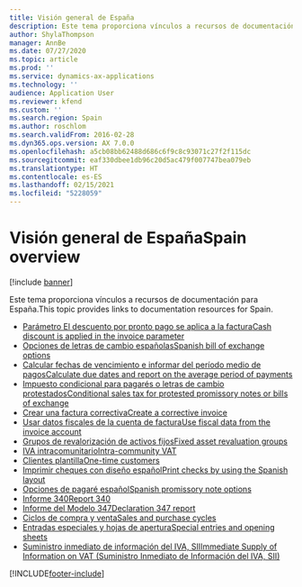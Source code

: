 ```yaml
---
title: Visión general de España
description: Este tema proporciona vínculos a recursos de documentación para España.
author: ShylaThompson
manager: AnnBe
ms.date: 07/27/2020
ms.topic: article
ms.prod: ''
ms.service: dynamics-ax-applications
ms.technology: ''
audience: Application User
ms.reviewer: kfend
ms.custom: ''
ms.search.region: Spain
ms.author: roschlom
ms.search.validFrom: 2016-02-28
ms.dyn365.ops.version: AX 7.0.0
ms.openlocfilehash: a5cb08bb62488d686c6f9c8c93071c27f2f115dc
ms.sourcegitcommit: eaf330dbee1db96c20d5ac479f007747bea079eb
ms.translationtype: HT
ms.contentlocale: es-ES
ms.lasthandoff: 02/15/2021
ms.locfileid: "5228059"
---
```

# <a name="spain-overview"></a><span data-ttu-id="9447a-103">Visión general de España</span><span class="sxs-lookup"><span data-stu-id="9447a-103">Spain overview</span></span>

[!include [banner](../includes/banner.md)]

<span data-ttu-id="9447a-104">Este tema proporciona vínculos a recursos de documentación para España.</span><span class="sxs-lookup"><span data-stu-id="9447a-104">This topic provides links to documentation resources for Spain.</span></span> 

- [<span data-ttu-id="9447a-105">Parámetro El descuento por pronto pago se aplica a la factura</span><span class="sxs-lookup"><span data-stu-id="9447a-105">Cash discount is applied in the invoice parameter</span></span>](emea-esp-cash-discount-applied-invoice.md)
- [<span data-ttu-id="9447a-106">Opciones de letras de cambio españolas</span><span class="sxs-lookup"><span data-stu-id="9447a-106">Spanish bill of exchange options</span></span>](emea-esp-bill-of-exchange-options.md)
- [<span data-ttu-id="9447a-107">Calcular fechas de vencimiento e informar del período medio de pagos</span><span class="sxs-lookup"><span data-stu-id="9447a-107">Calculate due dates and report on the average period of payments</span></span>](emea-esp-invoice-due-dates.md)
- [<span data-ttu-id="9447a-108">Impuesto condicional para pagarés o letras de cambio protestados</span><span class="sxs-lookup"><span data-stu-id="9447a-108">Conditional sales tax for protested promissory notes or bills of exchange</span></span>](emea-esp-conditional-sales-tax.md)
- [<span data-ttu-id="9447a-109">Crear una factura correctiva</span><span class="sxs-lookup"><span data-stu-id="9447a-109">Create a corrective invoice</span></span>](tasks/emea-esp-credit-invoicing.md)
- [<span data-ttu-id="9447a-110">Usar datos fiscales de la cuenta de factura</span><span class="sxs-lookup"><span data-stu-id="9447a-110">Use fiscal data from the invoice account</span></span>](emea-esp-fiscal-data-invoice-account.md)
- [<span data-ttu-id="9447a-111">Grupos de revalorización de activos fijos</span><span class="sxs-lookup"><span data-stu-id="9447a-111">Fixed asset revaluation groups</span></span>](emea-esp-fixed-asset-group-revaluation.md)
- [<span data-ttu-id="9447a-112">IVA intracomunitario</span><span class="sxs-lookup"><span data-stu-id="9447a-112">Intra-community VAT</span></span>](emea-esp-intra-community-vat.md)
- [<span data-ttu-id="9447a-113">Clientes plantilla</span><span class="sxs-lookup"><span data-stu-id="9447a-113">One-time customers</span></span>](emea-esp-no-one-time-customer-for-project-contracts.md)
- [<span data-ttu-id="9447a-114">Imprimir cheques con diseño español</span><span class="sxs-lookup"><span data-stu-id="9447a-114">Print checks by using the Spanish layout</span></span>](emea-esp-print-checks-with-spanish-layout.md)
- [<span data-ttu-id="9447a-115">Opciones de pagaré español</span><span class="sxs-lookup"><span data-stu-id="9447a-115">Spanish promissory note options</span></span>](emea-esp-promissory-note-options.md)
- [<span data-ttu-id="9447a-116">Informe 340</span><span class="sxs-lookup"><span data-stu-id="9447a-116">Report 340</span></span>](emea-esp-report-340.md)
- [<span data-ttu-id="9447a-117">Informe del Modelo 347</span><span class="sxs-lookup"><span data-stu-id="9447a-117">Declaration 347 report</span></span>](emea-esp-declaration-347-report.md)
- [<span data-ttu-id="9447a-118">Ciclos de compra y venta</span><span class="sxs-lookup"><span data-stu-id="9447a-118">Sales and purchase cycles</span></span>](emea-esp-sales-purchase-cycle.md)
- [<span data-ttu-id="9447a-119">Entradas especiales y hojas de apertura</span><span class="sxs-lookup"><span data-stu-id="9447a-119">Special entries and opening sheets</span></span>](emea-esp-opening-sheets-spain.md)
- [<span data-ttu-id="9447a-120">Suministro inmediato de información del IVA, SII</span><span class="sxs-lookup"><span data-stu-id="9447a-120">Immediate Supply of Information on VAT (Suministro Inmediato de Información del IVA, SII)</span></span>](emea-esp-sii.md)


[!INCLUDE[footer-include](../../includes/footer-banner.md)]